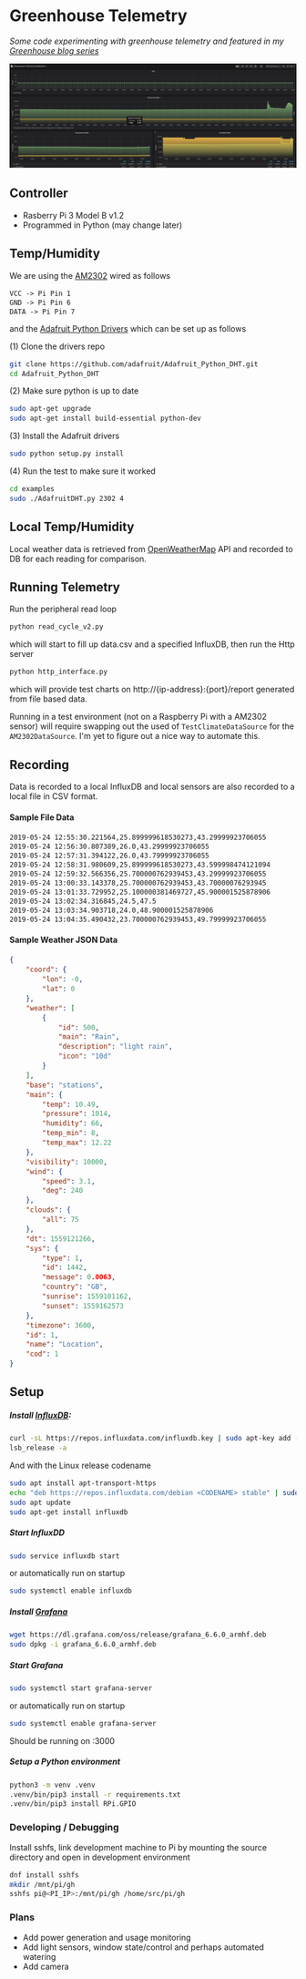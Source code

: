 # Greenhouse Telemetry

_Some code experimenting with greenhouse telemetry and featured in my  [Greenhouse blog series](https://dev.to/rossdrew/technology-choices-in-monitoring-a-greenhouse-2ppf)_

![Grafana Screenshot Sample](./img/First%20Run.png?raw=true)

## Controller

- Rasberry Pi 3 Model B v1.2 
- Programmed in Python (may change later)

## Temp/Humidity

We are using the [AM2302](https://cdn-shop.adafruit.com/datasheets/Digital+humidity+and+temperature+sensor+AM2302.pdf) wired as follows

```
VCC -> Pi Pin 1
GND -> Pi Pin 6
DATA -> Pi Pin 7
``` 

and the [Adafruit Python Drivers](https://github.com/adafruit/Adafruit_Python_DHT) which can be set up as follows

(1) Clone the drivers repo
```bash
git clone https://github.com/adafruit/Adafruit_Python_DHT.git
cd Adafruit_Python_DHT
```

(2) Make sure python is up to date
```bash
sudo apt-get upgrade
sudo apt-get install build-essential python-dev
```

(3) Install the Adafruit drivers
```bash
sudo python setup.py install
```

(4) Run the test to make sure it worked
```bash
cd examples
sudo ./AdafruitDHT.py 2302 4
```

## Local Temp/Humidity

Local weather data is retrieved from [OpenWeatherMap](https://openweathermap.org/) API and recorded to DB for each reading for comparison.

## Running Telemetry

Run the peripheral read loop

```bash
python read_cycle_v2.py
```

which will start to fill up data.csv and a specified InfluxDB, then run the Http server

```bash
python http_interface.py
```

which will provide test charts on http://{ip-address}:{port}/report generated from file based data.

Running in a test environment (not on a Raspberry Pi with a AM2302 sensor) will require swapping out the used of `TestClimateDataSource` for the `AM2302DataSource`.  I'm yet to figure out a nice way to automate this.

## Recording

Data is recorded to a local InfluxDB and local sensors are also recorded to a local file in CSV format.

#### Sample File Data

```
2019-05-24 12:55:30.221564,25.899999618530273,43.29999923706055
2019-05-24 12:56:30.807389,26.0,43.29999923706055
2019-05-24 12:57:31.394122,26.0,43.79999923706055
2019-05-24 12:58:31.980609,25.899999618530273,43.599998474121094
2019-05-24 12:59:32.566356,25.700000762939453,43.29999923706055
2019-05-24 13:00:33.143378,25.700000762939453,43.70000076293945
2019-05-24 13:01:33.729952,25.100000381469727,45.900001525878906
2019-05-24 13:02:34.316845,24.5,47.5
2019-05-24 13:03:34.903718,24.0,48.900001525878906
2019-05-24 13:04:35.490432,23.700000762939453,49.79999923706055
```

#### Sample Weather JSON Data

```json
{
	"coord": {
		"lon": -0,
		"lat": 0
	},
	"weather": [
		{
			"id": 500,
			"main": "Rain",
			"description": "light rain",
			"icon": "10d"
		}
	],
	"base": "stations",
	"main": {
		"temp": 10.49,
		"pressure": 1014,
		"humidity": 66,
		"temp_min": 8,
		"temp_max": 12.22
	},
	"visibility": 10000,
	"wind": {
		"speed": 3.1,
		"deg": 240
	},
	"clouds": {
		"all": 75
	},
	"dt": 1559121266,
	"sys": {
		"type": 1,
		"id": 1442,
		"message": 0.0063,
		"country": "GB",
		"sunrise": 1559101162,
		"sunset": 1559162573
	},
	"timezone": 3600,
	"id": 1,
	"name": "Location",
	"cod": 1
}
```

## Setup

##### Install [InfluxDB](https://gist.github.com/boseji/bb71910d43283a1b84ab200bcce43c26): 

```bash
curl -sL https://repos.influxdata.com/influxdb.key | sudo apt-key add -
lsb_release -a
```

And with the Linux release codename

```bash
sudo apt install apt-transport-https
echo "deb https://repos.influxdata.com/debian <CODENAME> stable" | sudo tee /etc/apt/sources.list.d/influxdb.list
sudo apt update
sudo apt-get install influxdb
```

##### Start InfluxDD

```bash
sudo service influxdb start
```

or automatically run on startup

```bash
sudo systemctl enable influxdb
```

##### Install [Grafana](https://pimylifeup.com/raspberry-pi-grafana/)

```bash
wget https://dl.grafana.com/oss/release/grafana_6.6.0_armhf.deb
sudo dpkg -i grafana_6.6.0_armhf.deb
```

##### Start Grafana

```bash
sudo systemctl start grafana-server
```
 
or automatically run on startup
 
```bash
sudo systemctl enable grafana-server
```

Should be running on <server>:3000

##### Setup a Python environment

```bash
python3 -m venv .venv
.venv/bin/pip3 install -r requirements.txt
.venv/bin/pip3 install RPi.GPIO
```

### Developing / Debugging

Install sshfs, link development machine to Pi by mounting the source directory and open in development environment

```bash
dnf install sshfs
mkdir /mnt/pi/gh
sshfs pi@<PI_IP>:/mnt/pi/gh /home/src/pi/gh
```

### Plans

- Add power generation and usage monitoring
- Add light sensors, window state/control and perhaps automated watering
- Add camera
